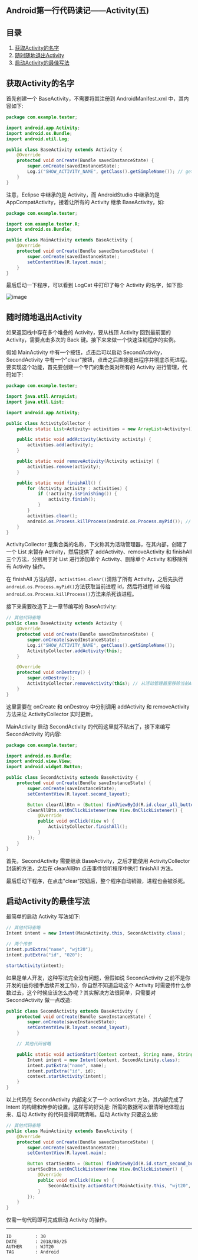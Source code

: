 
## Android第一行代码读记——Activity(五) ##

## 目录 ##

1. [获取Activity的名字](#href1)
2. [随时随地退出Activity](#href2)
3. [启动Activity的最佳写法](#href3)

## <a name="href1">获取Activity的名字</a> ##

首先创建一个 BaseActivity，不需要将其注册到 AndroidManifest.xml 中，其内容如下:

```java
package com.example.tester;

import android.app.Activity;
import android.os.Bundle;
import android.util.Log;

public class BaseActivity extends Activity {
	@Override
	protected void onCreate(Bundle savedInstanceState) {
		super.onCreate(savedInstanceState);
		Log.i("SHOW_ACTIVITY_NAME", getClass().getSimpleName()); // getClass().getSimpleName()用于获取Activity名称
	}
}
```

注意，Eclipse 中继承的是 Activity，而 AndroidStudio 中继承的是 AppCompatActivity，接着让所有的 Activity 继承 BaseActivity，如:

```java
package com.example.tester;

import com.example.tester.R;
import android.os.Bundle;

public class MainActivity extends BaseActivity {
	@Override
	protected void onCreate(Bundle savedInstanceState) {
		super.onCreate(savedInstanceState);
		setContentView(R.layout.main);
	}
}
```

最后启动一下程序，可以看到 LogCat 中打印了每个 Activity 的名字，如下图:

![image](https://raw.githubusercontent.com/WebUnion-core/doc-repositort/master/WJT20/images/w80.PNG)

## <a name="href2">随时随地退出Activity</a> ##

如果返回栈中存在多个堆叠的 Activity，要从栈顶 Activity 回到最前面的 Activity，需要点击多次的 Back 键。接下来来做一个快速注销程序的实例。

假如 MainActivity 中有一个按钮，点击后可以启动 SecondActivity，SecondActivity 中有一个"clear"按钮，点击之后直接退出程序并彻底杀死进程。要实现这个功能，首先要创建一个专门的集合类对所有的 Activity 进行管理，代码如下:

```java
package com.example.tester;

import java.util.ArrayList;
import java.util.List;

import android.app.Activity;

public class ActivityCollector {
	public static List<Activity> activities = new ArrayList<Activity>();

	public static void addActivity(Activity activity) {
		activities.add(activity);
	}

	public static void removeActivity(Activity activity) {
		activities.remove(activity);
	}

	public static void finishAll() {
		for (Activity activity : activities) {
			if (!activity.isFinishing()) {
				activity.finish();
			}
		}
		activities.clear();
		android.os.Process.killProcess(android.os.Process.myPid()); // 杀死当前程序的进程
	}
}
```

ActivityCollector 是集合类的名称，下文称其为活动管理器，在其内部，创建了一个 List 来暂存 Activity，然后提供了 addActivity、removeActivity 和 finishAll 三个方法，分别用于对 List 进行添加单个 Activity、删除单个 Activity 和移除所有 Activity 操作。

在 finishAll 方法内部，`activities.clear()`清除了所有 Activity，之后先执行`android.os.Process.myPid()`方法获取当前进程 id，然后将进程 id 传给`android.os.Process.killProcess()`方法来杀死该进程。

接下来需要改造下上一章节编写的 BaseActivity:

```java
// 其他代码省略
public class BaseActivity extends Activity {
	@Override
	protected void onCreate(Bundle savedInstanceState) {
		super.onCreate(savedInstanceState);
		Log.i("SHOW_ACTIVITY_NAME", getClass().getSimpleName());
		ActivityCollector.addActivity(this);
	}

	@Override
	protected void onDestroy() {
		super.onDestroy();
		ActivityCollector.removeActivity(this); // 从活动管理器里移除当前Activity
	}
}
```

这里需要在 onCreate 和 onDestroy 中分别调用 addActivity 和 removeActivity 方法来让 ActivityCollector 实时更新。

MainActivity 启动 SecondActivity 的代码这里就不贴出了，接下来编写 SecondActivity 的内容:

```java
package com.example.tester;

import android.os.Bundle;
import android.view.View;
import android.widget.Button;

public class SecondActivity extends BaseActivity {
	protected void onCreate(Bundle saveInstanceState) {
		super.onCreate(saveInstanceState);
		setContentView(R.layout.second_layout);

		Button clearAllBtn = (Button) findViewById(R.id.clear_all_button);
		clearAllBtn.setOnClickListener(new View.OnClickListener() {
			@Override
			public void onClick(View v) {
				ActivityCollector.finishAll();
			}
		});
	}
}
```

首先，SecondActivity 需要继承 BaseActivity，之后才能使用 ActivityCollector 封装的方法，之后在 clearAllBtn 点击事件侦听程序中执行 finishAll 方法。

最后启动下程序，在点击"clear"按钮后，整个程序自动销毁，进程也会被杀死。

## <a name="href3">启动Activity的最佳写法</a> ##

最简单的启动 Activity 写法如下:

```java
// 其他代码省略
Intent intent = new Intent(MainActivity.this, SecondActivity.class);

// 两个传参
intent.putExtra("name", "wjt20");
intent.putExtra("id", "020");

startActivity(intent);
```

如果是单人开发，这种写法完全没有问题，但假如说 SecondActivity 之前不是你开发的(由你接手后续开发工作)，你自然不知道启动这个 Activity 时需要传什么参数过去，这个时候应该怎么办呢？其实解决方法很简单，只需要对 SecondActivity 做一点改造:

```java
public class SecondActivity extends BaseActivity {
	protected void onCreate(Bundle saveInstanceState) {
		super.onCreate(saveInstanceState);
		setContentView(R.layout.second_layout);
	}

	// 其他代码省略

	public static void actionStart(Context context, String name, String id) {
		Intent intent = new Intent(context, SecondActivity.class);
		intent.putExtra("name", name);
		intent.putExtra("id", id);
		context.startActivity(intent);
	}
}
```

以上代码在 SecondActivity 内部定义了一个 actionStart 方法，其内部完成了 Intent 的构建和传参的设置。这样写的好处是: 所需的数据可以很清晰地体现出来、启动 Activity 的代码变得简明清晰。启动 Activity 只要这么做:

```java
// 其他代码省略
public class MainActivity extends BaseActivity {
	@Override
	protected void onCreate(Bundle savedInstanceState) {
		super.onCreate(savedInstanceState);
		setContentView(R.layout.main);

		Button startSecBtn = (Button) findViewById(R.id.start_second_button);
		startSecBtn.setOnClickListener(new View.OnClickListener() {
			@Override
			public void onClick(View v) {
				SecondActivity.actionStart(MainActivity.this, "wjt20", "020");
			}
		});
	}
}
```

仅需一句代码即可完成启动 Activity 的操作。

---

```
ID         : 30
DATE       : 2018/08/25
AUTHER     : WJT20
TAG        : Android
```

